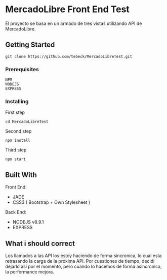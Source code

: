 # MercadoLibre Front End Test

El proyecto se basa en un armado de tres vistas utilizando API de MercadoLibre.

## Getting Started
```
git clone https://github.com/tebeck/MercadoLibreTest.git
```
### Prerequisites

```
NPM
NODEJS
EXPRESS
```

### Installing

First step
```
cd MercadoLibreTest
```
Second step
```
npm install
```
Third step
```
npm start
```

## Built With

Front End:
- JADE
- CSS3 ( Bootstrap + Own Stylesheet )

Back End:
- NODEJS v8.9.1
- EXPRESS

## What i should correct

Los llamados a las API los estoy haciendo de forma sincronica, lo cual esta retrasando la carga de la proxima API. Por cuestiones de tiempo, decidi dejarlo asi por el momento, pero cuando lo hacemos de forma asincronica, la performance mejora.
